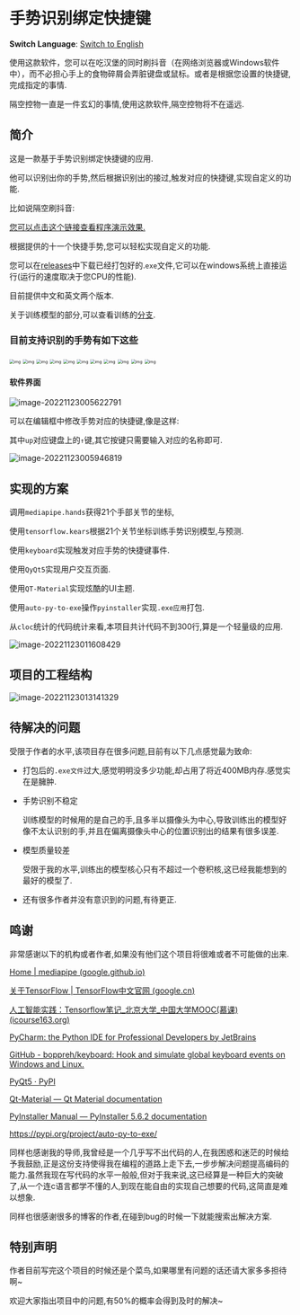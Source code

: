 # 手势识别绑定快捷键

**Switch Language**: [Switch to English](https://github.com/LiRunJi/Hot-Key-With-Hands-Recognition/blob/V0/README-en.md)

使用这款软件，您可以在吃汉堡的同时刷抖音（在网络浏览器或Windows软件中），而不必担心手上的食物碎屑会弄脏键盘或鼠标。或者是根据您设置的快捷键,完成指定的事情.

隔空控物一直是一件玄幻的事情,使用这款软件,隔空控物将不在遥远.


## 简介

这是一款基于手势识别绑定快捷键的应用.

他可以识别出你的手势,然后根据识别出的接过,触发对应的快捷键,实现自定义的功能.

比如说隔空刷抖音:

[您可以点击这个链接查看程序演示效果.](https://www.bilibili.com/video/BV1RM411r7X6/?spm_id_from=333.999.0.0)

根据提供的十一个快捷手势,您可以轻松实现自定义的功能.

您可以在[releases](https://github.com/LiRunJi/Hot-Key-With-Hands-Recognition/releases)中下载已经打包好的.`exe`文件,它可以在windows系统上直接运行(运行的速度取决于您CPU的性能).

目前提供中文和英文两个版本.

关于训练模型的部分,可以查看训练的[分支](https://github.com/LiRunJi/Hot-Key-With-Hands-Recognition/tree/training-zh).

### 目前支持识别的手势有如下这些

<img src="https://my-blogs-imgs-1312546167.cos.ap-nanjing.myqcloud.com//wps1.jpg" alt="img" style="zoom:50%;" /> 



 

<img src="https://my-blogs-imgs-1312546167.cos.ap-nanjing.myqcloud.com//wps2.jpg" alt="img" style="zoom:50%;" /> 



<img src="https://my-blogs-imgs-1312546167.cos.ap-nanjing.myqcloud.com//wps3.jpg" alt="img" style="zoom:50%;" /> 



<img src="https://my-blogs-imgs-1312546167.cos.ap-nanjing.myqcloud.com//wps4.jpg" alt="img" style="zoom:50%;" /> 



<img src="https://my-blogs-imgs-1312546167.cos.ap-nanjing.myqcloud.com//wps5.jpg" alt="img" style="zoom:50%;" /> 



 

<img src="https://my-blogs-imgs-1312546167.cos.ap-nanjing.myqcloud.com//wps6.jpg" alt="img" style="zoom:50%;" /> 



 

<img src="https://my-blogs-imgs-1312546167.cos.ap-nanjing.myqcloud.com//wps7.jpg" alt="img" style="zoom:50%;" /> 



 

 

<img src="https://my-blogs-imgs-1312546167.cos.ap-nanjing.myqcloud.com//wps8.jpg" alt="img" style="zoom:50%;" /> 



 

 

<img src="https://my-blogs-imgs-1312546167.cos.ap-nanjing.myqcloud.com//wps9.jpg" alt="img" style="zoom:50%;" /> 



<img src="https://my-blogs-imgs-1312546167.cos.ap-nanjing.myqcloud.com//wps10.jpg" alt="img" style="zoom:50%;" /> 



 

<img src="https://my-blogs-imgs-1312546167.cos.ap-nanjing.myqcloud.com//wps11.jpg" alt="img" style="zoom:50%;" /> 



#### 软件界面

![image-20221123005622791](https://my-blogs-imgs-1312546167.cos.ap-nanjing.myqcloud.com//image-20221123005622791.png)

可以在编辑框中修改手势对应的快捷键,像是这样:

其中`up`对应键盘上的`↑`键,其它按键只需要输入对应的名称即可.

![image-20221123005946819](https://my-blogs-imgs-1312546167.cos.ap-nanjing.myqcloud.com//image-20221123005946819.png)

## 实现的方案

调用`mediapipe.hands`获得21个手部关节的坐标,

使用`tensorflow.kears`根据21个关节坐标训练手势识别模型,与预测.

使用`keyboard`实现触发对应手势的快捷键事件.

使用`QyQt5`实现用户交互页面.

使用`QT-Material`实现炫酷的UI主题.

使用`auto-py-to-exe`操作`pyinstaller`实现`.exe应用`打包.

从`cloc`统计的代码统计来看,本项目共计代码不到300行,算是一个轻量级的应用.

![image-20221123011608429](https://my-blogs-imgs-1312546167.cos.ap-nanjing.myqcloud.com//image-20221123011608429.png)

## 项目的工程结构

![image-20221123013141329](https://my-blogs-imgs-1312546167.cos.ap-nanjing.myqcloud.com//image-20221123013141329.png)

## 待解决的问题

受限于作者的水平,该项目存在很多问题,目前有以下几点感觉最为致命:

- 打包后的`.exe文件`过大,感觉明明没多少功能,却占用了将近400MB内存.感觉实在是臃肿.

- 手势识别不稳定

  训练模型的时候用的是自己的手,且多半以摄像头为中心,导致训练出的模型好像不太认识别的手,并且在偏离摄像头中心的位置识别出的结果有很多误差.

- 模型质量较差

  受限于我的水平,训练出的模型核心只有不超过一个卷积核,这已经我能想到的最好的模型了.

- 还有很多作者并没有意识到的问题,有待更正.

## 鸣谢

非常感谢以下的机构或者作者,如果没有他们这个项目将很难或者不可能做的出来.

[Home | mediapipe (google.github.io)](https://google.github.io/mediapipe/)

[关于TensorFlow | TensorFlow中文官网 (google.cn)](https://tensorflow.google.cn/)

[人工智能实践：Tensorflow笔记_北京大学_中国大学MOOC(慕课) (icourse163.org)](https://www.icourse163.org/course/PKU-1002536002?from=searchPage&outVendor=zw_mooc_pcssjg_)

[PyCharm: the Python IDE for Professional Developers by JetBrains](https://www.jetbrains.com/pycharm/)

[GitHub - boppreh/keyboard: Hook and simulate global keyboard events on Windows and Linux.](https://github.com/boppreh/keyboard)

[PyQt5 · PyPI](https://pypi.org/project/PyQt5/)

[Qt-Material — Qt Material documentation](https://qt-material.readthedocs.io/en/latest/index.html)

[PyInstaller Manual — PyInstaller 5.6.2 documentation](https://pyinstaller.org/en/stable/)

https://pypi.org/project/auto-py-to-exe/

同样也感谢我的导师,我曾经是一个几乎写不出代码的人,在我困惑和迷茫的时候给予我鼓励,正是这份支持使得我在编程的道路上走下去,一步步解决问题提高编码的能力.虽然我现在写代码的水平一般般,但对于我来说,这已经算是一种巨大的突破了,从一个连c语言都学不懂的人,到现在能自由的实现自己想要的代码,这简直是难以想象.

同样也很感谢很多的博客的作者,在碰到bug的时候一下就能搜索出解决方案.



## 特别声明

作者目前写完这个项目的时候还是个菜鸟,如果哪里有问题的话还请大家多多担待啊~

欢迎大家指出项目中的问题,有50%的概率会得到及时的解决~